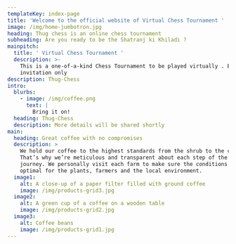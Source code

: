 ```yaml
---
templateKey: index-page
title: 'Welcome to the official website of Virtual Chess Tournament '
image: /img/home-jumbotron.jpg
heading: Thug chess is an online chess tournament
subheading: Are you ready to be the Shatranj ki Khiladi ?
mainpitch:
  title: ' Virtual Chess Tournament '
  description: >-
    This is a one-of-a-kind Chess Tournament to be played virtually . Entry by
    invitation only
description: Thug-Chess
intro:
  blurbs:
    - image: /img/coffee.png
      text: |
        Bring it on!
  heading: Thug-Chess
  description: More details will be shared shortly
main:
  heading: Great coffee with no compromises
  description: >
    We hold our coffee to the highest standards from the shrub to the cup.
    That’s why we’re meticulous and transparent about each step of the coffee’s
    journey. We personally visit each farm to make sure the conditions are
    optimal for the plants, farmers and the local environment.
  image1:
    alt: A close-up of a paper filter filled with ground coffee
    image: /img/products-grid3.jpg
  image2:
    alt: A green cup of a coffee on a wooden table
    image: /img/products-grid2.jpg
  image3:
    alt: Coffee beans
    image: /img/products-grid1.jpg
---
```


